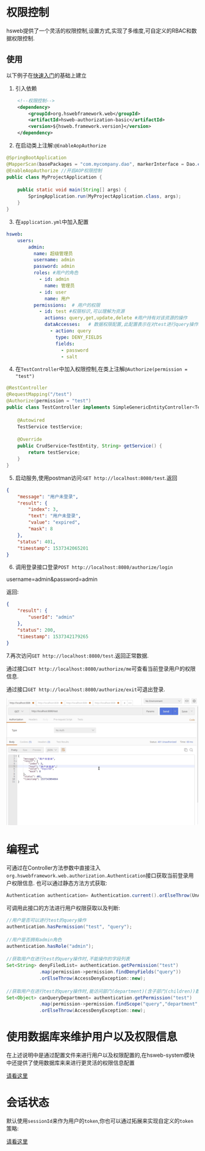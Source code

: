 # 权限控制

hsweb提供了一个灵活的权限控制,设置方式,实现了多维度,可自定义的RBAC和数据权限控制.

## 使用

以下例子在[快速入门](README.md)的基础上建立

1. 引入依赖
```xml
    <!--权限控制-->
    <dependency>
        <groupId>org.hswebframework.web</groupId>
        <artifactId>hsweb-authorization-basic</artifactId>
        <version>${hsweb.framework.version}</version>
    </dependency>
```

2. 在启动类上注解:`@EnableAopAuthorize`
```java
@SpringBootApplication
@MapperScan(basePackages = "com.mycompany.dao", markerInterface = Dao.class)
@EnableAopAuthorize //开启AOP权限控制
public class MyProjectApplication {

    public static void main(String[] args) {
        SpringApplication.run(MyProjectApplication.class, args);
    }
}
```

3. 在`application.yml`中加入配置
```yaml
hsweb:
    users:
        admin:
          name: 超级管理员
          username: admin
          password: admin
          roles: #用户的角色
            - id: admin
              name: 管理员
            - id: user
              name: 用户
          permissions:  # 用户的权限
            - id: test #权限标识,可以理解为资源
              actions: query,get,update,delete #用户持有对该资源的操作
              dataAccesses:   # 数据权限配置,此配置表示在对test进行query操作的时候,不能查询password和salt字段
                - action: query
                  type: DENY_FIELDS
                  fields:     
                    - password
                    - salt
```

4. 在`TestController`中加入权限控制,在类上注解`@Authorize(permission = "test")`

```java
@RestController
@RequestMapping("/test")
@Authorize(permission = "test")
public class TestController implements SimpleGenericEntityController<TestEntity, String, QueryParamEntity> {

    @Autowired
    TestService testService;

    @Override
    public CrudService<TestEntity, String> getService() {
        return testService;
    }
}
```

5. 启动服务,使用postman访问:`GET http://localhost:8080/test`.返回
```json
{
    "message": "用户未登录",
    "result": {
        "index": 3,
        "text": "用户未登录",
        "value": "expired",
        "mask": 8
    },
    "status": 401,
    "timestamp": 1537342065201
}
```

6. 调用登录接口登录`POST http://localhost:8080/authorize/login`

username=admin&password=admin

返回:
```json
{
    "result": {
        "userId": "admin"
    },
    "status": 200,
    "timestamp": 1537342179265
}
```

7.再次访问`GET http://localhost:8080/test`.返回正常数据.

通过接口`GET http://localhost:8080/authorize/me`可查看当前登录用户的权限信息.

通过接口`GET http://localhost:8080/authorize/exit`可退出登录.

![test-auth](./img/test-auth.gif "test-auth")


# 编程式

可通过在Controller方法参数中直接注入`org.hswebframework.web.authorization.Authentication`接口获取当前登录用户权限信息.
也可以通过静态方法方式获取:

```java
Authentication authentication= Authentication.current().orElseThrow(UnAuthorizedException::new);
```

可调用此接口的方法进行用户权限获取以及判断:
```java
//用户是否可以进行test的query操作
authentication.hasPermission("test", "query");

//用户是否拥有admin角色
authentication.hasRole("admin");

//获取用户在进行test的query操作时,不能操作的字段列表
Set<String> denyFiledList= authentication.getPermission("test")
            .map(permission->permission.findDenyFields("query"))
            .orElseThrow(AccessDenyException::new);

//获取用户在进行test的query操作时,能访问部门(department)(含子部门(children))数据的范围
Set<Object> canQueryDepartment= authentication.getPermission("test")
            .map(permission->permission.findScope("query","department","children"))
            .orElseThrow(AccessDenyException::new);

```

# 使用数据库来维护用户以及权限信息

在上述说明中是通过配置文件来进行用户以及权限配置的,在hsweb-system模块中还提供了使用数据库来来进行更灵活的权限信息配置

[请看这里](../hsweb-system/hsweb-system-authorization)

# 会话状态

默认使用`sessionId`来作为用户的`token`,你也可以通过拓展来实现自定义的`token`策略:

[请看这里](https://github.com/hs-web/hsweb-framework/wiki/autz#%E8%87%AA%E5%AE%9A%E4%B9%89token%E7%AD%96%E7%95%A5%E5%AE%9E%E7%8E%B0%E5%89%8D%E5%90%8E%E5%88%86%E7%A6%BB)